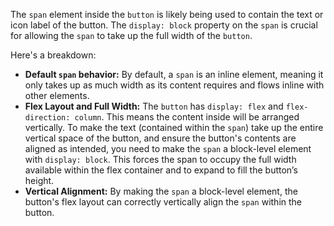 The `span` element inside the `button` is likely being used to contain the text or icon label of the button. The `display: block` property on the `span` is crucial for allowing the `span` to take up the full width of the `button`.

Here's a breakdown:

*   **Default `span` behavior:** By default, a `span` is an inline element, meaning it only takes up as much width as its content requires and flows inline with other elements.
*   **Flex Layout and Full Width:** The `button` has `display: flex` and `flex-direction: column`. This means the content inside will be arranged vertically. To make the text (contained within the `span`) take up the entire vertical space of the button, and ensure the button's contents are aligned as intended, you need to make the `span` a block-level element with `display: block`. This forces the span to occupy the full width available within the flex container and to expand to fill the button’s height.
*   **Vertical Alignment:** By making the `span` a block-level element, the button's flex layout can correctly vertically align the `span` within the button.